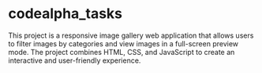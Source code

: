 # codealpha_tasks
This project is a responsive image gallery web application that allows users to filter images by categories and view images in a full-screen preview mode. The project combines HTML, CSS, and JavaScript to create an interactive and user-friendly experience.
